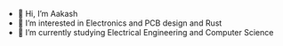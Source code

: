 - 👋 Hi, I’m Aakash
- 👀 I’m interested in Electronics and PCB design and Rust
- 🌱 I’m currently studying Electrical Engineering and Computer Science


<!---
MubtasimMasud/MubtasimMasud is a ✨ special ✨ repository because its `README.md` (this file) appears on your GitHub profile.
You can click the Preview link to take a look at your changes.
--->
